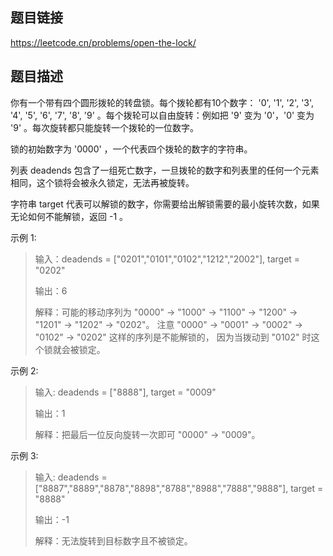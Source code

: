 ## 题目链接
https://leetcode.cn/problems/open-the-lock/
## 题目描述
你有一个带有四个圆形拨轮的转盘锁。每个拨轮都有10个数字： '0', '1', '2', '3', '4', '5', '6', '7', '8', '9' 。每个拨轮可以自由旋转：例如把 '9' 变为 '0'，'0' 变为 '9' 。每次旋转都只能旋转一个拨轮的一位数字。

锁的初始数字为 '0000' ，一个代表四个拨轮的数字的字符串。

列表 deadends 包含了一组死亡数字，一旦拨轮的数字和列表里的任何一个元素相同，这个锁将会被永久锁定，无法再被旋转。

字符串 target 代表可以解锁的数字，你需要给出解锁需要的最小旋转次数，如果无论如何不能解锁，返回 -1 。

示例 1:
> 输入：deadends = ["0201","0101","0102","1212","2002"], target = "0202"
> 
> 输出：6
> 
> 解释：可能的移动序列为 "0000" -> "1000" -> "1100" -> "1200" -> "1201" -> "1202" -> "0202"。 注意 "0000" -> "0001" -> "0002" -> "0102" -> "0202" 这样的序列是不能解锁的，
因为当拨动到 "0102" 时这个锁就会被锁定。

示例 2:

> 输入: deadends = ["8888"], target = "0009"
> 
> 输出：1
> 
> 解释：把最后一位反向旋转一次即可 "0000" -> "0009"。

示例 3:

> 输入: deadends = ["8887","8889","8878","8898","8788","8988","7888","9888"], target = "8888"
> 
> 输出：-1
> 
> 解释：无法旋转到目标数字且不被锁定。
